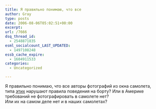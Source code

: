 ```yaml
---
title: Я правильно понимаю, что все
author: Gray
type: posts
date: 2006-08-06T05:02:51+00:00
excerpt:
url: /7666
dsq_thread_id:
  - 2548871835
esml_socialcount_LAST_UPDATED:
  - 1497108248
essb_cache_expire:
  - 1604911533
categories:
  - Uncategorized

---
```








Я правильно понимаю, что все авторы фотографий из окна самолета, типа <a href="http://www.flickr.com/photos/docsearls/tags/aerial/" target="_blank">этих</a> нарушают правила поведения на борту? Или в Америке требований не фотографировать в самолете нет?  
Или их на самом деле нет и в наших самолетах?